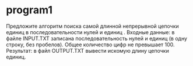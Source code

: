 # program1
Предложите алгоритм поиска самой длинной непрерывной цепочки единиц в последовательности нулей и единиц . Входные данные: в файле INPUT.TXT записана последовательность нулей и единиц (в одну строку, без пробелов). Общее количество цифр не превышает 100. Результат: в файл OUTPUT.TXT вывести искомую длину цепочки единиц.
